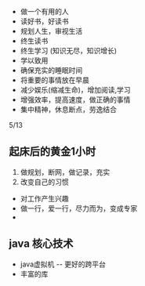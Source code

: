 - 做一个有用的人
- 读好书，好读书
- 规划人生，审视生活
- 终生读书
- 终生学习 (知识无尽，知识增长)
- 学以致用
- 确保充实的睡眠时间
- 将重要的事情放在早晨
- 减少娱乐(缩减生命)，增加阅读,学习
- 增强效率，提高速度，做正确的事情
- 集中精神，休息断点，劳逸结合

5/13
## 起床后的黄金1小时 
1. 做规划，断网，做记录，充实
2. 改变自己的习惯

- 对工作产生兴趣
- 做一行，爱一行，尽力而为，变成专家
- 

## java 核心技术
- java虚拟机 -- 更好的跨平台
- 丰富的库

